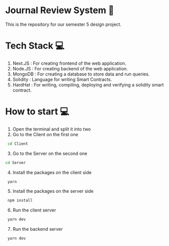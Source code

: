 # Journal Review System :tada:

This is the repository for our semester 5 design project.

# Tech Stack :computer:
1. Next.JS : For creating frontend of the web application.
2. Node.JS : For creating backend of the web application.
3. MongoDB : For creating a database to store data and run queries.
4. Solidity : Language for writing Smart Contracts.
5. HardHat : For writing, compiling, deploying and verifying a solidity smart contract.

# How to start :computer:
1. Open the terminal and split it into two
2. Go to the Client on the first one
 ```sh
  cd Client
  ```
3. Go to the Server on the second one
 ```sh
 cd Server
 ```
4. Install the packages on the client side
```sh
 yarn
```
5. Install the packages on the server side
 ```sh
  npm install
 ```
6. Run the client server
 ```sh
  yarn dev
 ```
7. Run the backend server
 ```sh
  yarn dev
 ```

